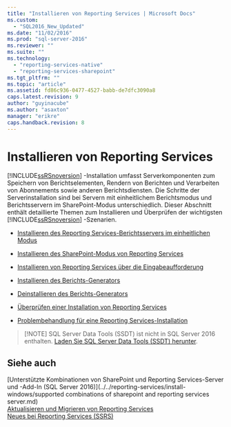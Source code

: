 ```yaml
---
title: "Installieren von Reporting Services | Microsoft Docs"
ms.custom: 
  - "SQL2016_New_Updated"
ms.date: "11/02/2016"
ms.prod: "sql-server-2016"
ms.reviewer: ""
ms.suite: ""
ms.technology: 
  - "reporting-services-native"
  - "reporting-services-sharepoint"
ms.tgt_pltfrm: ""
ms.topic: "article"
ms.assetid: fd86c936-0477-4527-babb-de7dfc3090a8
caps.latest.revision: 9
author: "guyinacube"
ms.author: "asaxton"
manager: "erikre"
caps.handback.revision: 8
---
```

# Installieren von Reporting Services
  [!INCLUDE[ssRSnoversion](../../includes/ssrsnoversion-md.md)] -Installation umfasst Serverkomponenten zum Speichern von Berichtselementen, Rendern von Berichten und Verarbeiten von Abonnements sowie anderen Berichtsdiensten.  Die Schritte der Serverinstallation sind bei Servern mit einheitlichem Berichtsmodus und Berichtsservern im SharePoint-Modus unterschiedlich. Dieser Abschnitt enthält detaillierte Themen zum Installieren und Überprüfen der wichtigsten [!INCLUDE[ssRSnoversion](../../includes/ssrsnoversion-md.md)] -Szenarien.  
  
-   [Installieren des Reporting Services-Berichtsservers im einheitlichen Modus](http://msdn.microsoft.com/de-de/8f25e6dc-b753-400e-9e9a-50f4f35bf6c4)  
  
-   [Installieren des SharePoint-Modus von Reporting Services](../../reporting-services/install-windows/install-reporting-services-sharepoint-mode.md)  
  
-   [Installieren von Reporting Services über die Eingabeaufforderung](../../reporting-services/install-windows/install-reporting-services-at-the-command-prompt.md)  
  
-   [Installieren des Berichts-Generators](../../reporting-services/install-windows/install-report-builder.md)  
  
-   [Deinstallieren des Berichts-Generators](../../reporting-services/install-windows/uninstall-report-builder.md)  
  
-   [Überprüfen einer Installation von Reporting Services](../../reporting-services/install-windows/verify-a-reporting-services-installation.md)  
  
-   [Problembehandlung für eine Reporting Services-Installation](../../reporting-services/install-windows/troubleshoot-a-reporting-services-installation.md)  

> [!NOTE] SQL Server Data Tools (SSDT) ist nicht in SQL Server 2016 enthalten. [Laden Sie SQL Server Data Tools (SSDT) herunter](http://go.microsoft.com/fwlink/?LinkID=616714).
  
## Siehe auch  
 [Unterstützte Kombinationen von SharePoint und Reporting Services-Server und -Add-In &#40;SQL Server 2016&#41;](../../reporting-services/install-windows/supported combinations of sharepoint and reporting services server.md)   
 [Aktualisieren und Migrieren von Reporting Services](../../reporting-services/install-windows/upgrade-and-migrate-reporting-services.md)  
  [Neues bei Reporting Services &#40;SSRS&#41;](http://msdn.microsoft.com/de-de/bc909063-6b84-4b3a-80d2-e93fc04b4b9d)   
  
  